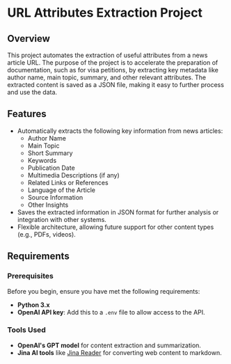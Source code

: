 # URL Attributes Extraction Project

## Overview
This project automates the extraction of useful attributes from a news article URL. The purpose of the project is to accelerate the preparation of documentation, such as for visa petitions, by extracting key metadata like author name, main topic, summary, and other relevant attributes. The extracted content is saved as a JSON file, making it easy to further process and use the data.

## Features
- Automatically extracts the following key information from news articles:
  - Author Name
  - Main Topic
  - Short Summary
  - Keywords
  - Publication Date
  - Multimedia Descriptions (if any)
  - Related Links or References
  - Language of the Article
  - Source Information
  - Other Insights
- Saves the extracted information in JSON format for further analysis or integration with other systems.
- Flexible architecture, allowing future support for other content types (e.g., PDFs, videos).


## Requirements

### Prerequisites
Before you begin, ensure you have met the following requirements:
- **Python 3.x**
- **OpenAI API key**: Add this to a `.env` file to allow access to the API.

### Tools Used
- **OpenAI's GPT model** for content extraction and summarization.
- **Jina AI tools** like [Jina Reader](https://jina.ai/reader) for converting web content to markdown.